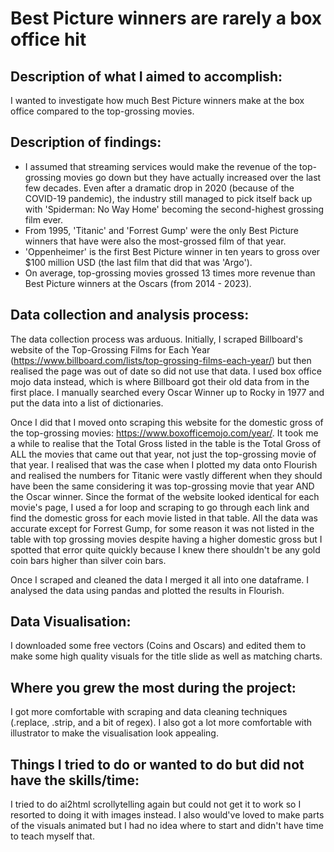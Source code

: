 # Best Picture winners are rarely a box office hit

## Description of what I aimed to accomplish: <br>
I wanted to investigate how much Best Picture winners make at the box office compared to the top-grossing movies. 

## Description of findings: <br>
- I assumed that streaming services would make the revenue of the top-grossing movies go down but they have actually increased over the last few decades. Even after a dramatic drop in 2020 (because of the COVID-19 pandemic), the industry still managed to pick itself back up with 'Spiderman: No Way Home' becoming the second-highest grossing film ever. <br>
- From 1995, 'Titanic' and 'Forrest Gump' were the only Best Picture winners that have were also the most-grossed film of that year.<br>
- 'Oppenheimer' is the first Best Picture winner in ten years to gross over $100 million USD (the last film that did that was 'Argo').<br>
- On average, top-grossing movies grossed 13 times more revenue than Best Picture winners at the Oscars (from 2014 - 2023).<br>

## Data collection and analysis process: <br>
The data collection process was arduous. Initially, I scraped Billboard's website of the Top-Grossing Films for Each Year (https://www.billboard.com/lists/top-grossing-films-each-year/) but then realised the page was out of date so did not use that data. I used box office mojo data instead, which is where Billboard got their old data from in the first place. I manually searched every Oscar Winner up to Rocky in 1977 and put the data into a list of dictionaries. <br>

Once I did that I moved onto scraping this website for the domestic gross of the top-grossing movies: https://www.boxofficemojo.com/year/. It took me a while to realise that the Total Gross listed in the table is the Total Gross of ALL the movies that came out that year, not just the top-grossing movie of that year. I realised that was the case when I plotted my data onto Flourish and realised the numbers for Titanic were vastly different when they should have been the same considering it was top-grossing movie that year AND the Oscar winner. Since the format of the website looked identical for each movie's page, I used a for loop and scraping to go through each link and find the domestic gross for each movie listed in that table. All the data was accurate except for Forrest Gump, for some reason it was not listed in the table with top grossing movies despite having a higher domestic gross but I spotted that error quite quickly because I knew there shouldn't be any gold coin bars higher than silver coin bars. 

Once I scraped and cleaned the data I merged it all into one dataframe. I analysed the data using pandas and plotted the results in Flourish.

## Data Visualisation: <br>
I downloaded some free vectors (Coins and Oscars) and edited them to make some high quality visuals for the title slide as well as matching charts. 

## Where you grew the most during the project: <br>
I got more comfortable with scraping and data cleaning techniques (.replace, .strip, and a bit of regex). I also got a lot more comfortable with illustrator to make the visualisation look appealing.

## Things I tried to do or wanted to do but did not have the skills/time: <br>
I tried to do ai2html scrollytelling again but could not get it to work so I resorted to doing it with images instead. I also would've loved to make parts of the visuals animated but I had no idea where to start and didn't have time to teach myself that.
